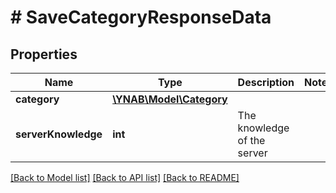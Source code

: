 # # SaveCategoryResponseData

## Properties

Name | Type | Description | Notes
------------ | ------------- | ------------- | -------------
**category** | [**\YNAB\Model\Category**](Category.md) |  | 
**serverKnowledge** | **int** | The knowledge of the server | 

[[Back to Model list]](../../README.md#documentation-for-models) [[Back to API list]](../../README.md#documentation-for-api-endpoints) [[Back to README]](../../README.md)


